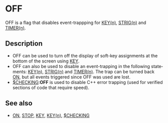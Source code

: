 <style>pre.codeide, pre.outputfixed, .outputcrt0 { background-color: #000 !important; color: #FFF !important; }</style><!DOCTYPE html>
<html class="client-nojs" dir="ltr" lang="en">
<head>
<title>OFF - QB64 Phoenix Edition Wiki</title>
</head>
<body class="mediawiki ltr sitedir-ltr mw-hide-empty-elt ns-0 ns-subject page-OFF rootpage-OFF skin-vector action-view skin-vector-legacy vector-feature-language-in-header-enabled vector-feature-language-in-main-page-header-disabled vector-feature-language-alert-in-sidebar-disabled vector-feature-sticky-header-disabled vector-feature-sticky-header-edit-disabled vector-feature-table-of-contents-disabled vector-feature-visual-enhancement-next-disabled">
<div class="mw-body" id="content" role="main">
<a id="top"></a>
<h1 class="firstHeading mw-first-heading" id="firstHeading"><span class="mw-page-title-main">OFF</span></h1>
<div class="vector-body" id="bodyContent">
<div class="mw-body-content mw-content-ltr" dir="ltr" id="mw-content-text" lang="en"><div class="mw-parser-output"><p><a class="mw-selflink selflink">OFF</a> is a flag that disables event-trappping for <a href="KEY(n)" title="KEY(n)">KEY(n)</a>, <a href="STRIG(n)" title="STRIG(n)">STRIG(n)</a> and <a href="TIMER" title="TIMER">TIMER(n)</a>.
</p>
<h2><span class="mw-headline" id="Description">Description</span></h2>
<ul><li><a class="mw-selflink selflink">OFF</a> can be used to turn off the display of soft-key assignments at the bottom of the screen using <a href="KEY" title="KEY">KEY</a>.</li>
<li><a class="mw-selflink selflink">OFF</a> can also be used to disable an event-trapping in the following statements: <a href="KEY(n)" title="KEY(n)">KEY(n)</a>, <a href="STRIG(n)" title="STRIG(n)">STRIG(n)</a> and <a href="TIMER" title="TIMER">TIMER(n)</a>. The trap can be turned back <a href="ON" title="ON">ON</a>, but all events triggered since <a class="mw-selflink selflink">OFF</a> was used are lost.</li>
<li><a href="$CHECKING" title="$CHECKING">$CHECKING</a>:<b>OFF</b> is used to disable C++ error trapping (used for verified sections of code that require speed).</li></ul>
<p>
</p>
<h2><span class="mw-headline" id="See_also">See also</span></h2>
<ul><li><a href="ON" title="ON">ON</a>, <a href="STOP" title="STOP">STOP</a>, <a href="KEY" title="KEY">KEY</a>, <a href="KEY(n)" title="KEY(n)">KEY(n)</a>, <a href="$CHECKING" title="$CHECKING">$CHECKING</a></li></ul>
<p>
</p>
<!-- 
NewPP limit report
Cached time: 20240715045323
Cache expiry: 86400
Reduced expiry: false
Complications: []
CPU time usage: 0.013 seconds
Real time usage: 0.016 seconds
Preprocessor visited node count: 9/1000000
Post‐expand include size: 456/2097152 bytes
Template argument size: 0/2097152 bytes
Highest expansion depth: 3/100
Expensive parser function count: 0/100
Unstrip recursion depth: 0/20
Unstrip post‐expand size: 0/5000000 bytes
-->
<!--
Transclusion expansion time report (%,ms,calls,template)
100.00%    6.006      1 -total
 35.73%    2.146      1 Template:PageDescription
 33.65%    2.021      1 Template:PageNavigation
 26.71%    1.604      1 Template:PageSeeAlso
-->
<!-- Saved in parser cache with key qb64pnix_mw19894-mwmb_:pcache:idhash:523-0!canonical and timestamp 20240715045323 and revision id 8048.
 -->
</div>
</div>
</div>
</div>
</body>
</html>